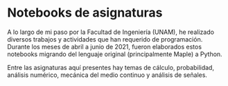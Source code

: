 # Notebooks de asignaturas

A lo largo de mi paso por la Facultad de Ingeniería (UNAM), he realizado diversos trabajos y actividades que han requerido de programación. Durante los meses de abril a junio de 2021, fueron elaborados estos notebooks migrando del lenguaje original (principalmente Maple) a Python.

Entre las asignaturas aquí presentes hay temas de cálculo, probabilidad, análisis numérico, mecánica del medio continuo y análisis de señales.
